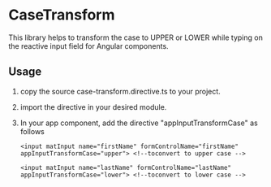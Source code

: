 # CaseTransform

This library helps to transform the case to UPPER or LOWER while typing on the reactive input field for Angular components.

## Usage

1. copy the source case-transform.directive.ts to your project.
2. import the directive in your desired module.
3. In your app component, add the directive "appInputTransformCase" as follows

   `<input matInput name="firstName" formControlName="firstName" appInputTransformCase="upper"> <!--toconvert to upper case --> `
   
   `<input matInput name="lastName" formControlName="lastName" appInputTransformCase="lower"> <!--toconvert to lower case -->`

